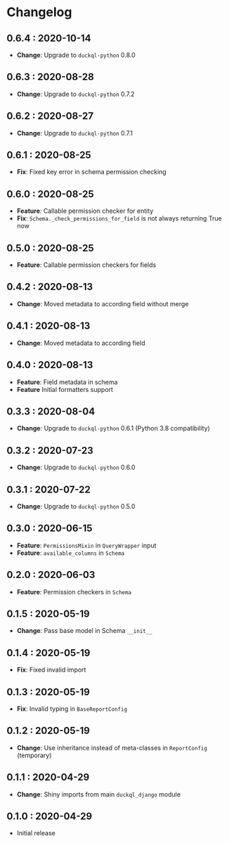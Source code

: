 # Changelog

## 0.6.4 : 2020-10-14

- **Change**: Upgrade to `duckql-python` 0.8.0

## 0.6.3 : 2020-08-28

- **Change**: Upgrade to `duckql-python` 0.7.2

## 0.6.2 : 2020-08-27

- **Change**: Upgrade to `duckql-python` 0.7.1

## 0.6.1 : 2020-08-25

- **Fix**: Fixed key error in schema permission checking

## 0.6.0 : 2020-08-25

- **Feature**: Callable permission checker for entity
- **Fix**: `Schema._check_permissions_for_field` is not always returning True now

## 0.5.0 : 2020-08-25

- **Feature**: Callable permission checkers for fields

## 0.4.2 : 2020-08-13

- **Change**: Moved metadata to according field without merge

## 0.4.1 : 2020-08-13

- **Change**: Moved metadata to according field

## 0.4.0 : 2020-08-13

- **Feature**: Field metadata in schema
- **Feature** Initial formatters support

## 0.3.3 : 2020-08-04

- **Change**: Upgrade to `duckql-python` 0.6.1 (Python 3.8 compatibility)

## 0.3.2 : 2020-07-23

- **Change**: Upgrade to `duckql-python` 0.6.0

## 0.3.1 : 2020-07-22

- **Change**: Upgrade to `duckql-python` 0.5.0

## 0.3.0 : 2020-06-15

- **Feature**: `PermissionsMixin` in `QueryWrapper` input
- **Feature**: `available_columns` in `Schema`

## 0.2.0 : 2020-06-03

- **Feature**: Permission checkers in `Schema`

## 0.1.5 : 2020-05-19

- **Change**: Pass base model in Schema `__init__`

## 0.1.4 : 2020-05-19

- **Fix**: Fixed invalid import

## 0.1.3 : 2020-05-19

- **Fix**: Invalid typing in `BaseReportConfig`

## 0.1.2 : 2020-05-19

- **Change**: Use inheritance instead of meta-classes in `ReportConfig` (temporary)

## 0.1.1 : 2020-04-29

- **Change**: Shiny imports from main `duckql_django` module

## 0.1.0 : 2020-04-29

- Initial release
